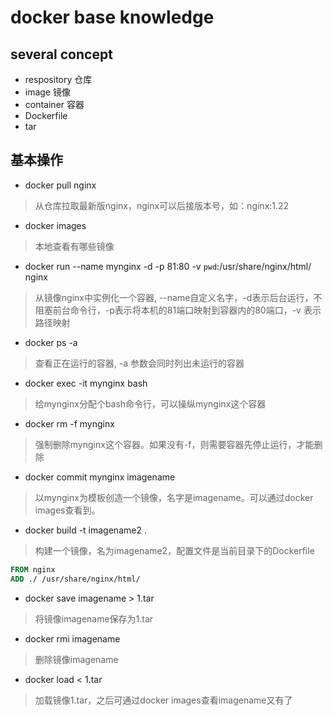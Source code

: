 # docker base knowledge

## several concept
- respository 仓库
- image 镜像
- container 容器
- Dockerfile
- tar

## 基本操作
- docker pull nginx
> 从仓库拉取最新版nginx，nginx可以后接版本号，如：nginx:1.22
- docker images
> 本地查看有哪些镜像

- docker run --name mynginx -d -p 81:80 -v `pwd`:/usr/share/nginx/html/ nginx
> 从镜像nginx中实例化一个容器, --name自定义名字，-d表示后台运行，不阻塞前台命令行，-p表示将本机的81端口映射到容器内的80端口，-v 表示路径映射
- docker ps -a
> 查看正在运行的容器, -a 参数会同时列出未运行的容器

- docker exec -it mynginx bash
> 给mynginx分配个bash命令行，可以操纵mynginx这个容器

- docker rm -f mynginx
> 强制删除mynginx这个容器。如果没有-f，则需要容器先停止运行，才能删除

- docker commit mynginx imagename
> 以mynginx为模板创造一个镜像，名字是imagename。可以通过docker images查看到。

- docker build -t imagename2 .
> 构建一个镜像，名为imagename2，配置文件是当前目录下的Dockerfile

```Dockerfile
FROM nginx
ADD ./ /usr/share/nginx/html/
```

- docker save imagename > 1.tar
> 将镜像imagename保存为1.tar

- docker rmi imagename
> 删除镜像imagename

- docker load < 1.tar
> 加载镜像1.tar，之后可通过docker images查看imagename又有了
